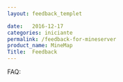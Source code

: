 ```yaml
---
layout: feedback_templet

date:   2016-12-17
categories: iniciante
permalink: /feedback-for-mineserver
product_name: MineMap
Title:  Feedback
---
```

FAQ:
